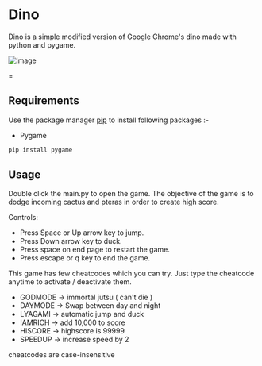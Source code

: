 # Dino


Dino is a simple modified version of Google Chrome's dino made with python and pygame.

![image](https://user-images.githubusercontent.com/72703981/141836438-33d580ca-6f50-418d-bccb-c9b8bd7dae66.png)

=

## Requirements

Use the package manager [pip](https://pip.pypa.io/en/stable/) to install following packages :-
* Pygame

```bash
pip install pygame
```

## Usage

Double click the main.py to open the game. The objective of the game is to dodge incoming cactus and pteras in order to create high score.

Controls:
* Press Space or Up arrow key to jump.
* Press Down arrow key to duck.
* Press space on end page to restart the game.
* Press escape or q key to end the game.

This game has few cheatcodes which you can try. Just type the cheatcode anytime to activate / deactivate them.

* GODMODE -> immortal jutsu ( can't die )
* DAYMODE -> Swap between day and night
* LYAGAMI -> automatic jump and duck
* IAMRICH -> add 10,000 to score
* HISCORE -> highscore is 99999
* SPEEDUP -> increase speed by 2

cheatcodes are case-insensitive
